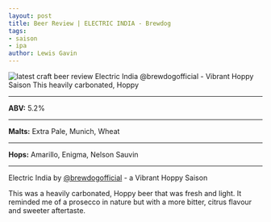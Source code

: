 ```yaml
---
layout: post
title: Beer Review | ELECTRIC INDIA - Brewdog
tags:
- saison
- ipa
author: Lewis Gavin
---
```


![latest craft beer review Electric India @brewdogofficial - Vibrant Hoppy Saison This heavily carbonated, Hoppy](https://instagram.fman1-1.fna.fbcdn.net/vp/49dbca661ab163a5ee423397c6241fcc/5C6A2F99/t51.2885-15/sh0.08/e35/p750x750/44235963_781688582162427_3987719105291523564_n.jpg?ig_cache_key=MTkwMDc5ODY0NjEyODA1MjIyOQ%3D%3D.2)

***
**ABV:** 5.2%

***
**Malts:** Extra Pale, Munich, Wheat

***
**Hops:** Amarillo, Enigma, Nelson Sauvin

***

Electric India by [@brewdogofficial](https://instagram.com/brewdogofficial) - a Vibrant Hoppy Saison

This was a heavily carbonated, Hoppy beer that was fresh and light. It reminded me of a prosecco in nature but with a more bitter, citrus flavour and sweeter aftertaste.
